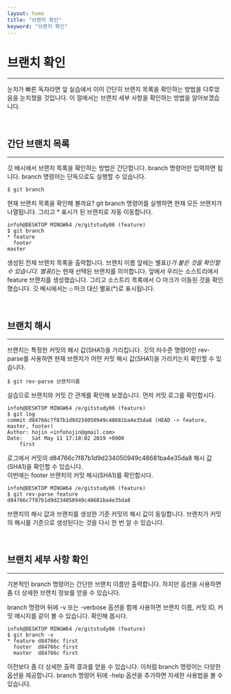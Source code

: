 ```yaml
---
layout: home
title: "브랜치 확인"
keyword: "브랜치 확인"
---
```


# 브랜치 확인
---
눈치가 빠른 독자라면 앞 실습에서 이미 간단히 브랜치 목록을 확인하는 방법을 다루었음을 눈치챘을 것입니다. 이 절에서는 브랜치 세부 사항을 확인하는 방법을 알아보겠습니다.  

<br>
<a name="1"></a>

## 간단 브랜치 목록
---
깃 배시에서 브랜치 목록을 확인하는 방법은 간단합니다. branch 명령어만 입력하면 됩니다. branch 명령어는 단독으로도 실행할 수 있습니다.

```
$ git branch
```

현재 브랜치 목록을 확인해 볼까요? git branch 명령어를 실행하면 현재 모든 브랜치가 나열됩니다. 그리고 * 표시가 된 브랜치로 자동 이동합니다.  

```
infoh@DESKTOP MINGW64 /e/gitstudy06 (feature)
$ git branch
* feature
  footer
master
```

생성된 전체 브랜치 목록을 출력합니다. 브랜치 이름 앞에는 별표(*)가 붙은 것을 확인할 수 있습니다. 별표(*)는 현재 선택된 브랜치를 의미합니다. 앞에서 우리는 소스트리에서 feature 브랜치를 생성했습니다. 그리고 소스트리 목록에서 ○ 마크가 이동된 것을 확인했습니다. 깃 배시에서는 `○` 마크 대신 별표(*)로 표시됩니다.  

<br>
<a name="2"></a> 

## 브랜치 해시
---
브랜치는 특정한 커밋의 해시 값(SHA1)을 가리킵니다. 깃의 저수준 명령어인 rev-parse를 사용하면 현재 브랜치가 어떤 커밋 해시 값(SHA1)을 가리키는지 확인할 수 있습니다.  

```
$ git rev-parse 브랜치이름
```
 
실습으로 브랜치와 커밋 간 관계를 확인해 보겠습니다. 먼저 커밋 로그를 확인합시다.  

```
infoh@DESKTOP MINGW64 /e/gitstudy06 (feature)
$ git log
commit d84766c7f87b1d9d234050949c48681ba4e35da8 (HEAD -> feature, master, footer)
Author: hojin <infohojin@gmail.com>
Date:   Sat May 11 17:10:02 2019 +0900
    first
```

로그에서 커밋의 d84766c7f87b1d9d234050949c48681ba4e35da8 해시 값(SHA1)을 확인할 수 있습니다.  
이번에는 footer 브랜치의 커밋 해시(SHA1)를 확인합시다.  

```
infoh@DESKTOP MINGW64 /e/gitstudy06 (feature)
$ git rev-parse feature
d84766c7f87b1d9d234050949c48681ba4e35da8
```

브랜치의 해시 값과 브랜치를 생성한 기준 커밋의 해시 값이 동일합니다. 브랜치가 커밋의 해시를 기준으로 생성된다는 것을 다시 한 번 알 수 있습니다.  

<br>
<a name="3"></a>

## 브랜치 세부 사항 확인
---
기본적인 branch 명령어는 간단한 브랜치 이름만 출력합니다. 하지만 옵션을 사용하면 좀 더 상세한 브랜치 정보를 얻을 수 있습니다.  

branch 명령어 뒤에 -v 또는 -verbose 옵션을 함께 사용하면 브랜치 이름, 커밋 ID, 커밋 메시지를 같이 볼 수 있습니다. 확인해 봅시다.  

```
infoh@DESKTOP MINGW64 /e/gitstudy06 (feature)
$ git branch -v
* feature d84766c first
  footer  d84766c first
  master  d84766c first
```

이전보다 좀 더 상세한 출력 결과를 얻을 수 있습니다. 이처럼 branch 명령어는 다양한 옵션을 제공합니다. branch 명령어 뒤에 -help 옵션을 추가하면 자세한 사용법을 볼 수 있습니다.  

<br><br>